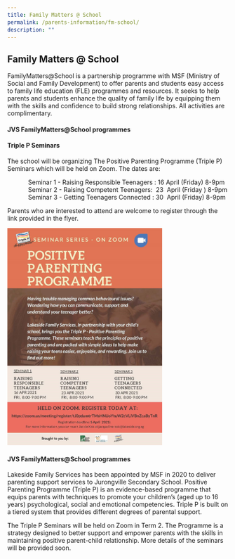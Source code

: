 ```yaml
---
title: Family Matters @ School
permalink: /parents-information/fm-school/
description: ""
---
```

## Family Matters @ School

FamilyMatters@School is a partnership programme with MSF (Ministry of Social and Family Development) to offer parents and students easy access to family life education (FLE) programmes and resources. It seeks to help parents and students enhance the quality of family life by equipping them with the skills and confidence to build strong relationships. All activities are complimentary.  
  
#### JVS FamilyMatters@School programmes

#### Triple P Seminars

The school will be organizing The Positive Parenting Programme (Triple P) Seminars which will be held on Zoom. The dates are:  

            Seminar 1 - Raising Responsible Teenagers : 16 April (Friday) 8-9pm<br>
            Seminar 2 - Raising Competent Teenagers:  23  April (Friday ) 8-9pm<br>
            Seminar 3 - Getting Teenagers Connected : 30  April (Friday) 8-9pm

Parents who are interested to attend are welcome to register through the link provided in the flyer.

<img src="/images/Triple P Seminars - P1.jpg" style="width:70%">

#### JVS FamilyMatters@School programmes

Lakeside Family Services has been appointed by MSF in 2020 to deliver parenting support services to Jurongville Secondary School. Positive Parenting Programme (Triple P) is an evidence-based programme that equips parents with techniques to promote your children’s (aged up to 16 years) psychological, social and emotional competencies. Triple P is built on a tiered system that provides different degrees of parental support.

The Triple P Seminars will be held on Zoom in Term 2. The Programme is a strategy designed to better support and empower parents with the skills in maintaining positive parent-child relationship. More details of the seminars will be provided soon.